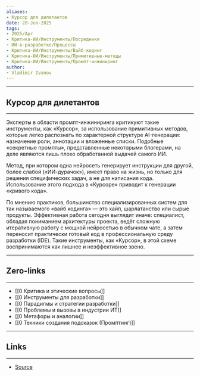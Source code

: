 ```yaml
---
aliases: 
- Курсор для дилетантов 
date: 28-Jun-2025
tags:
- 2025/Apr
- Критика-ИИ/Инструменты/Посредники
- ИИ-в-разработке/Процессы
- Критика-ИИ/Инструменты/Вайб-кодинг
- Критика-ИИ/Инструменты/Примитивные-методы
- Критика-ИИ/Инструменты/Промпт-инжиниринг
author:
- Vladimir Ivanov
---
```

-----
##  Курсор для дилетантов 
-----
Эксперты в области промпт-инжиниринга критикуют такие инструменты, как «Курсор», за использование примитивных методов, которые легко распознать по характерной структуре AI-генерации: назначение роли, аннотации и вложенные списки. Подобные «секретные промпты», представленные некоторыми блогерами, на деле являются лишь плохо обработанной выдачей самого ИИ.

Метод, при котором одна нейросеть генерирует инструкции для другой, более слабой («ИИ-дурачок»), имеет право на жизнь, но только для решения специфических задач, а не для написания кода. Использование этого подхода в «Курсоре» приводит к генерации «кривого кода».

По мнению практиков, большинство специализированных систем для так называемого «вайб кодинга» — это хайп, шарлатанство или сырые продукты. Эффективная работа сегодня выглядит иначе: специалист, обладая пониманием архитектуры проекта, ведёт сложную итеративную работу с мощной нейросетью в обычном чате, а затем переносит практически готовый код в профессиональную среду разработки (IDE). Такие инструменты, как «Курсор», в этой схеме воспринимаются как лишнее и неэффективное звено.

---
## Zero-links
---
- [[0 Критика и этические вопросы]]
- [[0 Инструменты для разработки]]
- [[0 Парадигмы и стратегии разработки]]
- [[0 Проблемы и вызовы в индустрии ИТ]]
- [[0 Метафоры и аналогии]]
- [[0 Техники создания подсказок (Промптинг)]]

---
## Links
---
- [Source](https://t.me/turboproject/1625)